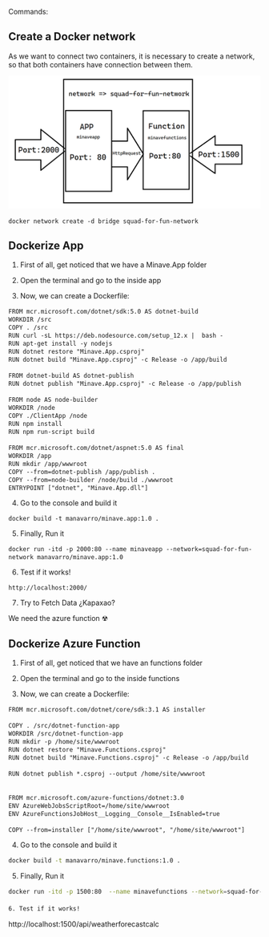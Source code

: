 ﻿Commands:

## Create a Docker network

As we want to connect two containers, it is necessary to create a network, so that both containers have connection between them.

![alt text](https://raw.githubusercontent.com/miguelillo/Minave/Squad-For-Fun-Resolve/Docker%20network.png)

```
docker network create -d bridge squad-for-fun-network
```


## Dockerize App

1. First of all, get noticed that we have a Minave.App folder

2. Open the terminal and go to the inside app

3. Now, we can create a Dockerfile:

```
FROM mcr.microsoft.com/dotnet/sdk:5.0 AS dotnet-build
WORKDIR /src
COPY . /src
RUN curl -sL https://deb.nodesource.com/setup_12.x |  bash -
RUN apt-get install -y nodejs
RUN dotnet restore "Minave.App.csproj"
RUN dotnet build "Minave.App.csproj" -c Release -o /app/build

FROM dotnet-build AS dotnet-publish
RUN dotnet publish "Minave.App.csproj" -c Release -o /app/publish

FROM node AS node-builder
WORKDIR /node
COPY ./ClientApp /node
RUN npm install
RUN npm run-script build

FROM mcr.microsoft.com/dotnet/aspnet:5.0 AS final
WORKDIR /app
RUN mkdir /app/wwwroot
COPY --from=dotnet-publish /app/publish .
COPY --from=node-builder /node/build ./wwwroot
ENTRYPOINT ["dotnet", "Minave.App.dll"]

```

4. Go to the console and build it
```
docker build -t manavarro/minave.app:1.0 .
```

5. Finally, Run it
```
docker run -itd -p 2000:80 --name minaveapp --network=squad-for-fun-network manavarro/minave.app:1.0
```

6. Test if it works!

```
http://localhost:2000/
```

7. Try to Fetch Data ¿Kapaxao?

We need the azure function ☢

## Dockerize Azure Function

1. First of all, get noticed that we have an functions folder

2. Open the terminal and go to the inside functions

3. Now, we can create a Dockerfile:

```
FROM mcr.microsoft.com/dotnet/core/sdk:3.1 AS installer

COPY . /src/dotnet-function-app
WORKDIR /src/dotnet-function-app
RUN mkdir -p /home/site/wwwroot
RUN dotnet restore "Minave.Functions.csproj"
RUN dotnet build "Minave.Functions.csproj" -c Release -o /app/build

RUN dotnet publish *.csproj --output /home/site/wwwroot


FROM mcr.microsoft.com/azure-functions/dotnet:3.0
ENV AzureWebJobsScriptRoot=/home/site/wwwroot
ENV AzureFunctionsJobHost__Logging__Console__IsEnabled=true

COPY --from=installer ["/home/site/wwwroot", "/home/site/wwwroot"]
```


4. Go to the console and build it
```sh
docker build -t manavarro/minave.functions:1.0 .
```

5. Finally, Run it
```sh
docker run -itd -p 1500:80  --name minavefunctions --network=squad-for-fun-network manavarro/minave.functions:1.0

6. Test if it works!

```
http://localhost:1500/api/weatherforecastcalc
```